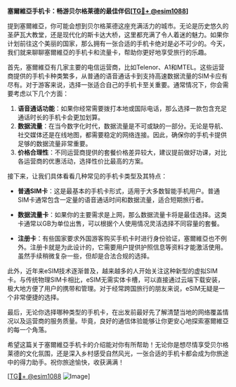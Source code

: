 **塞爾維亞手机卡：畅游贝尔格莱德的最佳伴侣[[TG💪+ @esim1088](https://t.me/s/esim1088)]**

提到塞爾維亞，你可能会想到贝尔格莱德这座充满活力的城市。无论是历史悠久的圣萨瓦大教堂，还是现代化的斯卡达大桥，这里都充满了令人着迷的魅力。如果你计划前往这个美丽的国家，那么拥有一张合适的手机卡绝对是必不可少的。今天，我们就来聊聊塞爾維亞的手机卡和流量卡，帮助你更好地享受旅行的乐趣。

首先，塞爾維亞有几家主要的电信运营商，比如Telenor、A1和MTEL。这些运营商提供的手机卡种类繁多，从普通的语音通话卡到支持高速数据流量的SIM卡应有尽有。对于游客来说，选择一张适合自己的手机卡至关重要。通常情况下，你会需要考虑以下几个方面：

1. **语音通话功能**：如果你经常需要拨打本地或国际电话，那么选择一款包含充足通话时长的手机卡会更加划算。
2. **数据流量**：在当今数字化时代，数据流量是不可或缺的一部分。无论是导航、社交媒体还是在线地图，都需要稳定的网络连接。因此，确保你的手机卡提供足够的数据流量非常重要。
3. **价格合理性**：不同运营商提供的套餐价格差异较大，建议提前做好功课，对比各运营商的优惠活动，选择性价比最高的方案。

接下来，让我们具体看看几种常见的手机卡类型及其特点：

- **普通SIM卡**：这是最基本的手机卡形式，适用于大多数智能手机用户。普通SIM卡通常包含一定量的语音通话时间和数据流量，适合短期旅行者。
  
- **数据流量卡**：如果你的主要需求是上网，那么数据流量卡将是最佳选择。这类卡通常以GB为单位出售，可以根据个人使用情况灵活选择不同容量的套餐。

- **注册卡**：有些国家要求外国游客购买手机卡时进行身份验证，塞爾維亞也不例外。注册卡就是为此设计的，它需要用户提供护照信息等资料才能激活使用。虽然手续稍微复杂一些，但却是合法合规的选择。

此外，近年来eSIM技术逐渐普及，越来越多的人开始关注这种新型的虚拟SIM卡。与传统物理SIM卡相比，eSIM无需实体卡槽，可以直接通过云端下载安装，极大地方便了用户的携带和管理。对于经常跨国旅行的朋友来说，eSIM无疑是一个非常便捷的选择。

最后，无论你选择哪种类型的手机卡，在出发前最好先了解清楚当地的网络覆盖情况以及运营商的服务质量。毕竟，良好的通信体验能够让你更安心地探索塞爾維亞的每一个角落。

希望这篇关于塞爾維亞手机卡的介绍能对你有所帮助！无论你是想尽情享受贝尔格莱德的文化氛围，还是深入乡村感受自然风光，一张合适的手机卡都会成为你旅途中的得力助手。祝你旅途愉快，收获满满！

[[TG💪+ @esim1088](https://t.me/s/esim1088) ![Image](https://i.postimg.cc/4NQfJmqS/Snipaste-2025-05-13-00-14-12.png)]